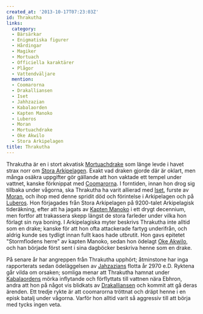 ```yaml
---
created_at: '2013-10-17T07:23:03Z'
id: Thrakutha
links:
  category:
  - Bärsärkar
  - Enigmatiska figurer
  - Hårdingar
  - Magiker
  - Mortuach
  - Officiella karaktärer
  - Plågor
  - Vattendväljare
  mention:
  - Coomarorna
  - Drakalliansen
  - Iset
  - Jahhzazian
  - Kabalaorden
  - Kapten Manoko
  - Luberos
  - Moran
  - Mortuachdrake
  - Oke Akwilo
  - Stora Arkipelagen
title: Thrakutha
---
```


Thrakutha är en i stort akvatisk [Mortuachdrake] som länge levde i havet strax norr om [Stora
Arkipelagen]. Exakt vad draken gjorde där är oklart, men många osäkra uppgifter gör gällande att hon
vaktade ett tempel under vattnet, kanske förknippat med [Coomarorna]. I forntiden, innan hon drog
sig tillbaka under vågorna, ska Thrakutha ha varit allierad med [Iset], furste av [Moran], och ihop
med denne spridit död och förintelse i Arkipelagen och på [Luberos]. Hon förjagades från Stora
Arkipelagen på 9200-talet Arkipelagisk tideräkning, efter att ha jagats av [Kapten Manoko] i ett
drygt decennium, men fortfor att trakassera skepp längst de stora farleder under vilka hon förlagt
sin nya boning. I Arkipelagiska myter beskrivs Thrakutha inte alltid som en drake; kanske för att
hon ofta attackerade fartyg underifrån, och aldrig kunde ses tydligt innan fullt kaos hade utbrutit.
Hon gavs epitetet "Stormflodens herre" av kapten Manoko, sedan hon ödelagt [Oke Akwilo], och han
började först sent i sina dagböcker beskriva henne som en drake.

På senare år har angreppen från Thrakutha upphört; åtminstone har inga rapporterats sedan
ödeläggelsen av [Jahzazians] flotta år 2970 e.D. Ryktena går vilda om orsaken; somliga menar att
Thrakutha hamnat under [Kabalaordens] mörka inflytande och förflyttats till vattnen nära Ebhron,
andra att hon på något vis blidkats av [Drakalliansen] och kommit att gå deras ärenden. Ett tredje
rykte är att coomarorna tröttnat och dräpt henne i en episk batalj under vågorna. Varför hon alltid
varit så aggressiv till att börja med tycks ingen veta.

  [Mortuachdrake]: Mortuachdrake
  [Stora Arkipelagen]: Stora_Arkipelagen
  [Coomarorna]: Coomarorna
  [Iset]: Iset
  [Moran]: Moran
  [Luberos]: Luberos
  [Kapten Manoko]: Kapten_Manoko
  [Oke Akwilo]: Oke_Akwilo
  [Jahzazians]: Jahhzazian
  [Kabalaordens]: Kabalaorden
  [Drakalliansen]: Drakalliansen